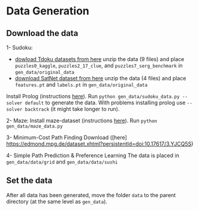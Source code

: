 # Data Generation

## Download the data
1- Sudoku:
* [dowload Tdoku datasets from here](https://github.com/t-dillon/tdoku/blob/master/data.zip)
unzip the data (9 files) and place `puzzles0_kaggle`, `puzzles2_17_clue`, and `puzzles7_serg_benchmark` in `gen_data/original_data`
* [download SatNet dataset from here](https://powei.tw/sudoku.zip)
unzip the data (4 files) and place `features.pt` and `labels.pt` in `gen_data/original_data`

Install Prolog (instructions [here](https://www.swi-prolog.org/Download.html)).
Run `python gen_data/sudoku_data.py --solver default` to generate the data. With problems installing prolog use `--solver backtrack` (it might take longer to run). 

2- Maze:
Install maze-dataset (instructions [here](https://github.com/understanding-search/maze-dataset)).
Run `python gen_data/maze_data.py`

3- Minimum-Cost Path Finding
Download ([here] https://edmond.mpg.de/dataset.xhtml?persistentId=doi:10.17617/3.YJCQ5S)

4- Simple Path Prediction & Preference Learning
The data is placed in `gen_data/data/grid` and `gen_data/data/sushi`

## Set the data
After all data has been generated, move the folder `data` to the parent directory (at the same level as `gen_data`).